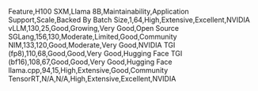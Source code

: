 Feature,H100 SXM,Llama 8B,Maintainability,Application Support,Scale,Backed By
Batch Size,1,64,High,Extensive,Excellent,NVIDIA
vLLM,130,25,Good,Growing,Very Good,Open Source
SGLang,156,130,Moderate,Limited,Good,Community
NIM,133,120,Good,Moderate,Very Good,NVIDIA
TGI (fp8),110,68,Good,Good,Very Good,Hugging Face
TGI (bf16),108,67,Good,Good,Very Good,Hugging Face
llama.cpp,94,15,High,Extensive,Good,Community
TensorRT,N/A,N/A,High,Extensive,Excellent,NVIDIA

